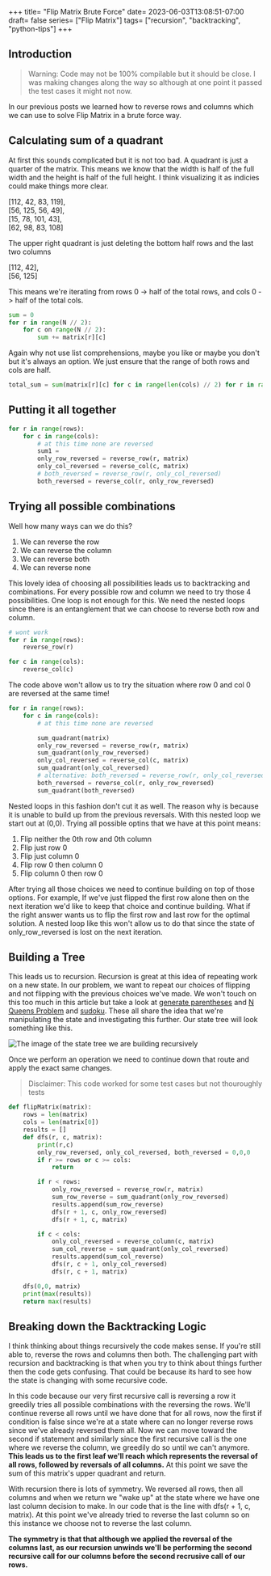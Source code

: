 +++
title= "Flip Matrix Brute Force"
date= 2023-06-03T13:08:51-07:00
draft= false
series= ["Flip Matrix"]
tags= ["recursion", "backtracking", "python-tips"]
+++

## Introduction
> Warning: Code may not be 100% compilable but it should be close. I was making changes along the way so although at one point it passed the test cases it might not now.

In our previous posts we learned how to reverse rows and columns which we can use to solve Flip Matrix in a brute force way.

## Calculating sum of a quadrant
At first this sounds complicated but it is not too bad. A quadrant is just a quarter of the matrix. This means we know that the width 
is half of the full width and the height is half of the full height. I think visualizing it as indicies could make things more clear.

[112, 42, 83, 119],\
[56, 125, 56, 49],\
[15, 78, 101, 43],\
[62, 98, 83, 108]

The upper right quadrant is just deleting the bottom half rows and the last two columns

[112, 42],\
[56, 125]

This means we're iterating from rows 0 -> half of the total rows, and cols 0 -> half of the total cols.

```python
sum = 0
for r in range(N // 2):
    for c on range(N // 2):
        sum += matrix[r][c]
```

Again why not use list comprehensions, maybe you like or maybe you don't but it's always an option.
We just ensure that the range of both rows and cols are half.
```python
total_sum = sum(matrix[r][c] for c in range(len(cols) // 2) for r in range(len(rows) // 2))
```

## Putting it all together
```python
for r in range(rows):
    for c in range(cols):
        # at this time none are reversed
        sum1 = 
        only_row_reversed = reverse_row(r, matrix)
        only_col_reversed = reverse_col(c, matrix)
        # both_reversed = reverse_row(r, only_col_reversed)
        both_reversed = reverse_col(r, only_row_reversed)
```

## Trying all possible combinations
Well how many ways can we do this?
1. We can reverse the row
2. We can reverse the column
3. We can reverse both
4. We can reverse none

This lovely idea of choosing all possibilities leads us to backtracking and combinations. For every possible 
row and column we need to try those 4 possibilities. One loop is not enough for this. We need the nested loops since there is
an entanglement that we can choose to reverse both row and column.
```python
# wont work
for r in range(rows):
    reverse_row(r)

for c in range(cols):
    reverse_col(c)
```

The code above won't allow us to try the situation where row 0 and col 0 are reversed at the same time!
```python
for r in range(rows):
    for c in range(cols):
        # at this time none are reversed

        sum_quadrant(matrix)
        only_row_reversed = reverse_row(r, matrix)
        sum_quadrant(only_row_reversed)
        only_col_reversed = reverse_col(c, matrix)
        sum_quadrant(only_col_reversed)
        # alternative: both_reversed = reverse_row(r, only_col_reversed)
        both_reversed = reverse_col(r, only_row_reversed)
        sum_quadrant(both_reversed)
```

Nested loops in this fashion don't cut it as well. The reason why is because it is unable to build up from the previous reversals. With this nested loop we start out at (0,0). Trying all possible optins that we have at this point means:
1. Flip neither the 0th row and 0th column
2. Flip just row 0
3. Flip just column 0
4. Flip row 0 then column 0
5. Flip column 0 then row 0

After trying all those choices we need to continue building on top of those options. For example, 
If we've just flipped the first row alone then on the next iteration we'd like to keep that choice 
and continue building. What if the right answer wants us to flip the first row and last row for the optimal solution.
A nested loop like this won't allow us to do that since the state of only_row_reversed is lost on the next iteration.

## Building a Tree
This leads us to recursion. Recursion is great at this idea of repeating work on a new state. In our problem, we want to repeat our choices 
of flipping and not flipping with the previous choices we've made. We won't touch on this too much in this article but take a look at 
[generate parentheses](https://leetcode.com/problems/generate-parentheses/) and [N Queens Problem](https://leetcode.com/problems/n-queens/) and 
[sudoku](https://leetcode.com/problems/sudoku-solver/). These all share the idea that we're manipulating the state and investigating this 
further. Our state tree will look something like this.

![The image of the state tree we are building recursively](/images/flip-matrix-tree.png)

Once we perform an operation we need to continue down that route and apply the exact same changes.

> Disclaimer: This code worked for some test cases but not thouroughly tests

```python
def flipMatrix(matrix):
    rows = len(matrix)
    cols = len(matrix[0])
    results = []
    def dfs(r, c, matrix):
        print(r,c)
        only_row_reversed, only_col_reversed, both_reversed = 0,0,0
        if r >= rows or c >= cols:
            return

        if r < rows:
            only_row_reversed = reverse_row(r, matrix)
            sum_row_reverse = sum_quadrant(only_row_reversed)
            results.append(sum_row_reverse)
            dfs(r + 1, c, only_row_reversed)
            dfs(r + 1, c, matrix)

        if c < cols:
            only_col_reversed = reverse_column(c, matrix)
            sum_col_reverse = sum_quadrant(only_col_reversed)
            results.append(sum_col_reverse)
            dfs(r, c + 1, only_col_reversed)
            dfs(r, c + 1, matrix)

    dfs(0,0, matrix)
    print(max(results))
    return max(results)
```

## Breaking down the Backtracking Logic
I think thinking about things recursively the code makes sense. If you're still able to, reverse the rows and columns 
then both. The challenging part with recursion and backtracking is that when you try  to think about things further then the code gets confusing. 
That could be because its hard to see how the state is changing with some recursive code. 

In this code because our very first recursive call is reversing a row it greedily 
tries all possible combinations with the reversing the rows. 
We'll continue reverse all rows until we have done that for all rows, now
the first if condition is false since we're at a state where can no longer reverse rows since we've already reversed them all. 
Now we can move toward the second if statement and similarly since the first recursive call is the one where we reverse the column,
we greedily do so until we can't anymore. **This leads us to the first leaf we'll reach which represents the reversal of all rows, followed by reversals of all columns.** 
At this point we save the sum of this matrix's upper quadrant and return.

With recursion there is lots of symmetry. We reversed all rows, then all columns and when we return we "wake up" at the state 
where we have one last column decision to make. In our code that is the line with dfs(r + 1, c, matrix).
At this point we've already tried to reverse the last column so on this instance we choose not to reverse the last column.

**The symmetry is that that although we applied the reversal of the columns last, as our recursion unwinds we'll be performing the 
second recursive call for our columns before the second recrusive call of our rows.**


